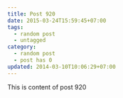 ```yaml
---
title: Post 920
date: 2015-03-24T15:59:45+07:00
tags:
  - random post
  - untagged
category:
  - random post
  - post has 0
updated: 2014-03-10T10:06:29+07:00
---
```

This is content of post 920